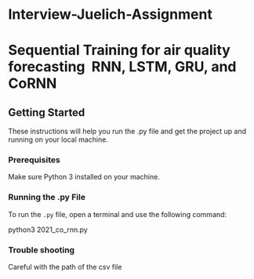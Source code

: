 # Interview-Juelich-Assignment
# Sequential Training for air quality forecasting  RNN, LSTM, GRU, and CoRNN

## Getting Started

These instructions will help you run the .py file and get the project up and running on your local machine.

### Prerequisites

Make sure  Python 3 installed on your machine.

### Running the .py File

To run the `.py` file, open a terminal and use the following command:

python3 2021_co_rnn.py

### Trouble shooting 
Careful with the path of the csv file

